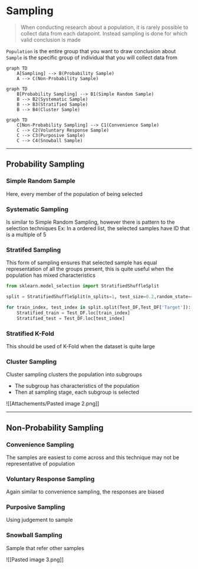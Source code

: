 # Sampling 
> When conducting research about a population, it is rarely possible to collect data from each datapoint. Instead sampling is done for which valid conclusion is made

`Population` is the entire group that you want to draw conclusion about
`Sample` is the specific group of individual that you will collect data from

```mermaid
graph TD
	A[Sampling] --> B(Probability Sample)
	A --> C(Non-Probability Sample)
```

```mermaid
graph TD
	B[Probability Sampling] --> B1(Simple Random Sample)
	B --> B2(Systematic Sample)
	B --> B3(Stratified Sample)
	B --> B4(Cluster Sample)
```
```mermaid
graph TD
	C[Non-Probability Sampling] --> C1(Convenience Sample)
	C --> C2(Voluntary Response Sample)
	C --> C3(Purposive Sample)
	C --> C4(Snowball Sample)
```

---
## Probability Sampling

### Simple Random Sample
Here, every member of the population of being selected

### Systematic Sampling
Is similar to Simple Random Sampling, however there is pattern to the selection techniques Ex: In a ordered list, the selected samples have ID that is a multiple of 5

### Stratifed Sampling
This form of sampling ensures that selected sample has equal representation of all the groups present, this is quite useful when the population has mixed characteristics

```py
from sklearn.model_selection import StratifiedShuffleSplit

split = StratifiedShuffleSplit(n_splits=1, test_size=0.2,random_state=42)

for train_index, test_index in split.split(Test_DF,Test_DF['Target']):
	Stratified_train = Test_DF.loc[train_index]
	Stratified_test = Test_DF.loc[test_index]
```

### Stratified K-Fold
This should be used of K-Fold when the dataset is quite large

### Cluster Sampling
Cluster sampling clusters the population into subgroups
- The subgroup has characteristics of the population
- Then at sampling stage, each subgroup is selected

![[Attachements/Pasted image 2.png]]

---
## Non-Probability Sampling

### Convenience Sampling
The samples are easiest to come across and this technique may not be representative of population

### Voluntary Response Sampling
Again similar to convenience sampling, the responses are biased

### Purposive Sampling
Using judgement to sample 

### Snowball Sampling
Sample that refer other samples


![[Pasted image 3.png]]